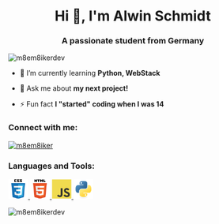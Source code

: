 <h1 align="center">Hi 👋, I'm Alwin Schmidt</h1>
<h3 align="center">A passionate student from Germany</h3>

<p align="left"> <img src="https://komarev.com/ghpvc/?username=m8em8ikerdev&label=Profile%20views&color=0e75b6&style=flat" alt="m8em8ikerdev" /> </p>

- 🌱 I’m currently learning **Python, WebStack**

- 💬 Ask me about **my next project!**

- ⚡ Fun fact **I "started" coding when I was 14**

<h3 align="left">Connect with me:</h3>
<p align="left">
<a href="https://instagram.com/m8em8iker" target="blank"><img align="center" src="https://raw.githubusercontent.com/rahuldkjain/github-profile-readme-generator/master/src/images/icons/Social/instagram.svg" alt="m8em8iker" height="30" width="40" /></a>
</p>

<h3 align="left">Languages and Tools:</h3>
<p align="left"> <a href="https://www.w3schools.com/css/" target="_blank" rel="noreferrer"> <img src="https://raw.githubusercontent.com/devicons/devicon/master/icons/css3/css3-original-wordmark.svg" alt="css3" width="40" height="40"/> </a> <a href="https://www.w3.org/html/" target="_blank" rel="noreferrer"> <img src="https://raw.githubusercontent.com/devicons/devicon/master/icons/html5/html5-original-wordmark.svg" alt="html5" width="40" height="40"/> </a> <a href="https://developer.mozilla.org/en-US/docs/Web/JavaScript" target="_blank" rel="noreferrer"> <img src="https://raw.githubusercontent.com/devicons/devicon/master/icons/javascript/javascript-original.svg" alt="javascript" width="40" height="40"/> </a> <a href="https://www.python.org" target="_blank" rel="noreferrer"> <img src="https://raw.githubusercontent.com/devicons/devicon/master/icons/python/python-original.svg" alt="python" width="40" height="40"/> </a> </p>

<p><img align="center" src="https://github-readme-stats.vercel.app/api/top-langs?username=m8em8ikerdev&show_icons=true&locale=en&layout=compact" alt="m8em8ikerdev" /></p>
